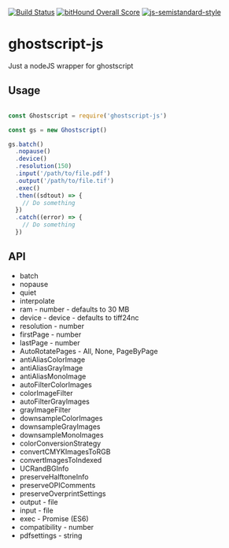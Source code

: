 [![Build Status](https://travis-ci.org/Inist-CNRS/ghostscript-js.svg?branch=master)](https://travis-ci.org/Inist-CNRS/ghostscript-js)
[![bitHound Overall Score](https://www.bithound.io/github/Inist-CNRS/ghostscript-js/badges/score.svg)](https://www.bithound.io/github/Inist-CNRS/ghostscript-js)
[![js-semistandard-style](https://img.shields.io/badge/code%20style-semistandard-brightgreen.svg?style=flat-square)](https://github.com/Flet/semistandard)

# ghostscript-js

Just a nodeJS wrapper for ghostscript

## Usage
```javascript

const Ghostscript = require('ghostscript-js')

const gs = new Ghostscript()

gs.batch()
  .nopause()
  .device()
  .resolution(150)
  .input('/path/to/file.pdf')
  .output('/path/to/file.tif')
  .exec()
  .then((sdtout) => {
    // Do something
  })
  .catch((error) => {
    // Do something
  })
```

## API

* batch
* nopause
* quiet
* interpolate
* ram - number - defaults to 30 MB
* device - device - defaults to tiff24nc
* resolution - number
* firstPage - number
* lastPage - number
* AutoRotatePages - All, None, PageByPage
* antiAliasColorImage
* antiAliasGrayImage
* antiAliasMonoImage
* autoFilterColorImages
* colorImageFilter
* autoFilterGrayImages
* grayImageFilter
* downsampleColorImages
* downsampleGrayImages
* downsampleMonoImages
* colorConversionStrategy
* convertCMYKImagesToRGB
* convertImagesToIndexed
* UCRandBGInfo
* preserveHalftoneInfo
* preserveOPIComments
* preserveOverprintSettings
* output - file
* input - file
* exec - Promise (ES6)
* compatibility - number
* pdfsettings - string
